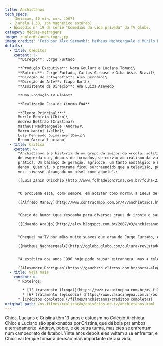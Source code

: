 ```yaml
---
title: Anchietanos
tech_specs:
  - (Betacam, 50 min, cor, 1997)
  - (janela 1.33, som magnético estéreo)
  - Episódio n° 19 da série "Comédias da vida privada" da TV Globo.
category: Médias-metragens
image: /uploads/anch-imgr.jpg
image_credits: "Foto por Alex Sernambi: Matheus Nachtergaele e Murilo Benício"
details:
  - title: Créditos
    content: |-
      **Direção**: Jorge Furtado

      **Produção Executiva**: Nora Goulart e Luciana Tomasi\
      **Roteiro**: Jorge Furtado, Carlos Gerbase e Giba Assis Brasil\
      **Direção de Fotografia**: Alex Sernambi\
      **Direção de Arte**: Fiapo Barth\
      **Assistente de Direção**: Ana Luiza Azevedo

      **Uma Produção TV Globo**

      **Realização Casa de Cinema PoA**

      **Elenco Principal**:\
      Murilo Benício (Chico)\
      Andréa Beltrão (Cristina)\
      Matheus Nachtergaele (Andrew)\
      Marco Nanini (Velho)\
      Luís Fernando Guimarães (Davi)\
      Bruno Garcia (Luciano)
  - title: Crítica
    content: >-
      "Anchietanos é a história de um grupo de amigos de escola, politicamente
      de esquerda que, depois de formados, se curvam ao realismo da vida
      prática. Um balanço de geração, agridoce, um tanto nostálgico e muito
      denso. Quem viu o programa ficou surpreendido que a televisão, por uma
      vez, tivesse alcançado um nível como aquele".\

      ([Luis Zanin Oricchio](http://www.folhadelondrina.com.br/folha-2/jorge-furtado-estreia-no-longa-metragem-no-ano-que-vem-br-font-size-188825.html), O ESTADO DE SÃO PAULO, 15/08/1999)


      "O problema está, como sempre, em aceitar como normal a idéia de que podemos "assistir" a política: uma idéia muito presente em nossa cultura liberal, e lida de forma positiva em bons jornais e revistas semanais. O povo assiste a política, ele não a faz: se ele assiste, há uma imagem. E, se há uma imagem, há quem a manipule por um bom cachê. Eis o centro de ANCHIETANOS, de Jorge Furtado."\

      ([Alfredo Manevy](http://www.contracampo.com.br/47/anchietanos.htm), revista virtual CONTRACAMPO, janeiro/2003)


      "Cheio de humor (que descamba para diversos graus de ironia e sarcasmo ao longo do filme, até se converter numa difícil melancolia em seu desfecho), é um filme que trata de questões como amizade, amor, ética, política e mercado. Tudo está costurado em jogos de palavras e em intervenções off, marcas fundamentais de Jorge Furtado."\

      ([Eduardo Araújo](http://elcv.blogspot.com.br/2007/03/anchietanos-de-jorge-furtado.html), Escola Livre de Cinema e Vídeo, 29/03/2007)


      "Cheguei na TV por mãos muito suaves que eram de Jorge Furtado, que me dirigiu no episódio ANCHIETANOS (1997), de COMÉDIAS DA VIDA PRIVADA. Aquilo era quase um média-metragem. Nem parecia TV."\

      ([Matheus Nachtergaele](http://oglobo.globo.com/cultura/revistadatv/mat/2008/02/29/matheus_nachtergaele_fala_da_dor_de_interpretar_tito_em_queridos_amigos_leia_trecho_do_livro_que_inspirou_minisserie-426022180.asp), em entrevista a O GLOBO, 02/03/2008)


      "A estética dos anos 1990 hoje pode causar estranheza, mas a relevância da obra é atual. O roteiro de Furtado, Giba Assis Brasil e Carlos Gerbase reflete sobre como a imagem veio a prevalecer sobre o conteúdo na política e o fim das ilusões. Tem o brilho de relacionar o cinismo na vida adulta a uma disputa de pênaltis no Colégio Anchieta nos anos 70."\

      ([Alexandre Rodrigues](https://gauchazh.clicrbs.com.br/porto-alegre/noticia/2016/06/alexandre-rodrigues-ilusoes-perdidas-6041154.html), Zero Hora, 18/06/2016)
  - title: Veja mais
    content: >-
      * Roteiros:

        * [1º tratamento (longa)](https://www.casacinepoa.com.br/os-filmes/roteiros/anchietanos-longa.html)
        * [6º tratamento (episódio)](https://www.casacinepoa.com.br/os-filmes/roteiros/anchietanos-episódio.html)
      * [Créditos completos](/filmes/anchietanos/creditos-completos)
original_path: /os-filmes/realização/episódios-de-tv/anchietanos.html
---
```

Chico, Luciano e Cristina têm 13 anos e estudam no Colégio Anchieta. Chico e Luciano são apaixonados por Cristina, que dá bola pra ambos alternadamente. Andrew, pobre, é de outra turma, mas eles se enfrentam num campeonato de futebol. Vinte anos depois eles voltam a se enfrentar, e Chico vai ter que tomar a decisão mais importante de sua vida.